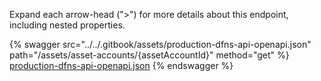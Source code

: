 Expand each arrow-head (">") for more details about this endpoint, including nested properties.  

 {% swagger src="../../.gitbook/assets/production-dfns-api-openapi.json" path="/assets/asset-accounts/{assetAccountId}" method="get" %}
[production-dfns-api-openapi.json](../../.gitbook/assets/production-dfns-api-openapi.json)
{% endswagger %}
